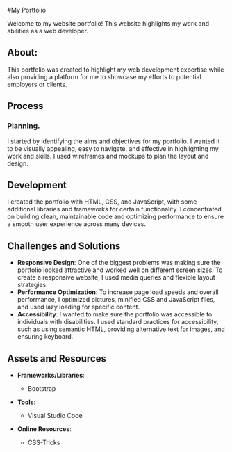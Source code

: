 #My Portfolio

Welcome to my website portfolio! This website highlights my work and abilities as a web developer.


## About:

This portfolio was created to highlight my web development expertise while also providing a platform for me to showcase my efforts to potential employers or clients.

## Process

### Planning.
I started by identifying the aims and objectives for my portfolio. I wanted it to be visually appealing, easy to navigate, and effective in highlighting my work and skills. I used wireframes and mockups to plan the layout and design.

## Development
I created the portfolio with HTML, CSS, and JavaScript, with some additional libraries and frameworks for certain functionality. I concentrated on building clean, maintainable code and optimizing performance to ensure a smooth user experience across many devices.

## Challenges and Solutions
- **Responsive Design**: One of the biggest problems was making sure the portfolio looked attractive and worked well on different screen sizes. To create a responsive website, I used media queries and flexible layout strategies.
- **Performance Optimization**: To increase page load speeds and overall performance, I optimized pictures, minified CSS and JavaScript files, and used lazy loading for specific content.
- **Accessibility**: I wanted to make sure the portfolio was accessible to individuals with disabilities. I used standard practices for accessibility, such as using semantic HTML, providing alternative text for images, and ensuring keyboard.

## Assets and Resources

- **Frameworks/Libraries**:
  - Bootstrap
- **Tools**:
  - Visual Studio Code

- **Online Resources**:
  - CSS-Tricks
